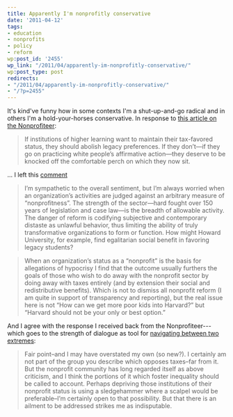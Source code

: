 ```yaml
---
title: Apparently I'm nonprofitly conservative
date: '2011-04-12'
tags:
- education
- nonprofits
- policy
- reform
wp:post_id: '2455'
wp_link: "/2011/04/apparently-im-nonprofitly-conservative/"
wp:post_type: post
redirects:
- "/2011/04/apparently-im-nonprofitly-conservative/"
- "/?p=2455"
---
```


It's kind've funny how in some contexts I'm a shut-up-and-go radical and in others I'm a hold-your-horses conservative. In response to [this article on the Nonprofiteer](http://nonprofiteer.net/2011/01/19/the-rich-get-richer-once-more/):

> If institutions of higher learning want to maintain their tax-favored status, they should abolish legacy preferences. If they don’t—if they go on practicing white people’s affirmative action—they deserve to be knocked off the comfortable perch on which they now sit.

... I left this [comment](http://nonprofiteer.net/2011/01/19/the-rich-get-richer-once-more/#comment-5207)

> I’m sympathetic to the overall sentiment, but I’m always worried when an organization’s activities are judged against an arbitrary measure of “nonprofitness”. The strength of the sector—hard fought over 150 years of legislation and case law—is the breadth of allowable activity. The danger of reform is codifying subjective and contemporary distaste as unlawful behavior, thus limiting the ability of truly transformative organizations to form or function. How might Howard University, for example, find egalitarian social benefit in favoring legacy students?

>

> When an organization’s status as a “nonprofit” is the basis for allegations of hypocrisy I find that the outcome usually furthers the goals of those who wish to do away with the nonprofit sector by doing away with taxes entirely (and by extension their social and redistributive benefits). Which is not to dismiss all nonprofit reform (I am quite in support of transparency and reporting), but the real issue here is not “How can we get more poor kids into Harvard?” but “Harvard should not be your only or best option.”

And I agree with the response I received back from the Nonprofiteer---which goes to the strength of dialogue as tool for [navigating between two extremes](http://www.island94.org/2008/12/the-nonprofit-between-scylla-and-charydbis/):

> Fair point–and I may have overstated my own (so new?). I certainly am not part of the group you describe which opposes taxes–far from it. But the nonprofit community has long regarded itself as above criticism, and I think the portions of it which foster inequality should be called to account. Perhaps depriving those institutions of their nonprofit status is using a sledgehammer where a scalpel would be preferable–I’m certainly open to that possibility. But that there is an ailment to be addressed strikes me as indisputable.
